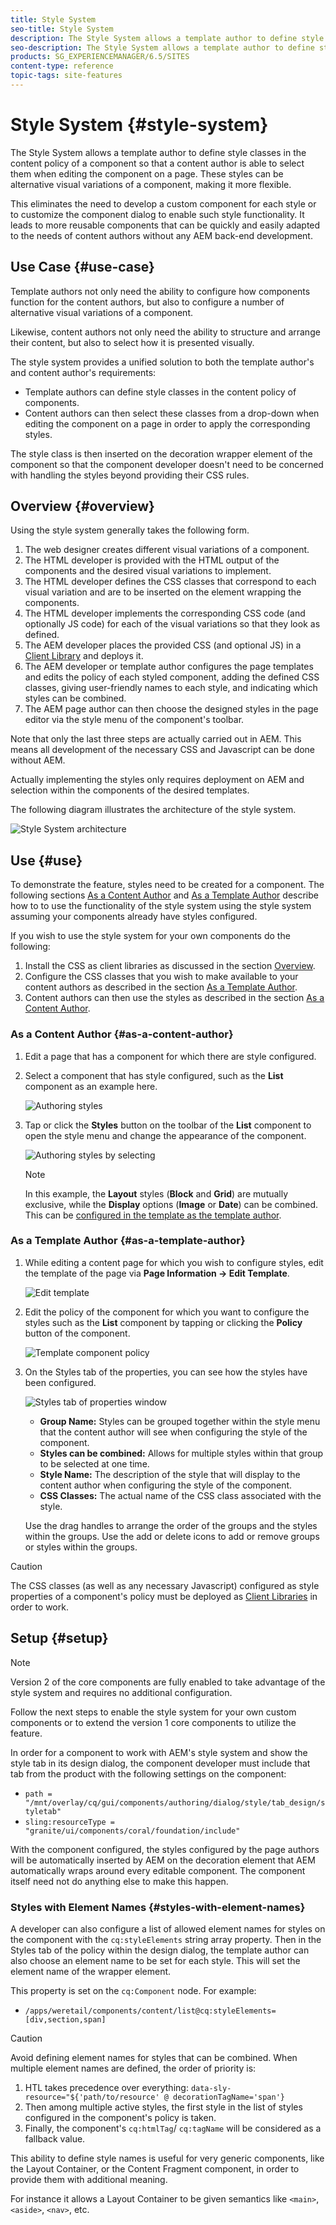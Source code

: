 ```yaml
---
title: Style System
seo-title: Style System
description: The Style System allows a template author to define style classes in the content policy of a component so that a content author is able to select them when editing the component on a page. These styles can be alternative visual variations of a component, making it more flexible.
seo-description: The Style System allows a template author to define style classes in the content policy of a component so that a content author is able to select them when editing the component on a page. These styles can be alternative visual variations of a component, making it more flexible.
products: SG_EXPERIENCEMANAGER/6.5/SITES
content-type: reference
topic-tags: site-features
---
```


# Style System {#style-system}

The Style System allows a template author to define style classes in the content policy of a component so that a content author is able to select them when editing the component on a page. These styles can be alternative visual variations of a component, making it more flexible.

This eliminates the need to develop a custom component for each style or to customize the component dialog to enable such style functionality. It leads to more reusable components that can be quickly and easily adapted to the needs of content authors without any AEM back-end development.

## Use Case {#use-case}

Template authors not only need the ability to configure how components function for the content authors, but also to configure a number of alternative visual variations of a component.

Likewise, content authors not only need the ability to structure and arrange their content, but also to select how it is presented visually.

The style system provides a unified solution to both the template author's and content author's requirements:

* Template authors can define style classes in the content policy of components.
* Content authors can then select these classes from a drop-down when editing the component on a page in order to apply the corresponding styles.

The style class is then inserted on the decoration wrapper element of the component so that the component developer doesn't need to be concerned with handling the styles beyond providing their CSS rules.

## Overview {#overview}

Using the style system generally takes the following form.

1. The web designer creates different visual variations of a component.
1. The HTML developer is provided with the HTML output of the components and the desired visual variations to implement.
1. The HTML developer defines the CSS classes that correspond to each visual variation and are to be inserted on the element wrapping the components.
1. The HTML developer implements the corresponding CSS code (and optionally JS code) for each of the visual variations so that they look as defined.
1. The AEM developer places the provided CSS (and optional JS) in a [Client Library](/help/sites-developing/clientlibs.md) and deploys it.
1. The AEM developer or template author configures the page templates and edits the policy of each styled component, adding the defined CSS classes, giving user-friendly names to each style, and indicating which styles can be combined.
1. The AEM page author can then choose the designed styles in the page editor via the style menu of the component's toolbar.

Note that only the last three steps are actually carried out in AEM. This means all development of the necessary CSS and Javascript can be done without AEM.

Actually implementing the styles only requires deployment on AEM and selection within the components of the desired templates.

The following diagram illustrates the architecture of the style system.

![Style System architecture](/help/sites-cloud/authoring/assets/style-system-architecture.png)

## Use {#use}

To demonstrate the feature, styles need to be created for a component. The following sections [As a Content Author](/help/sites-authoring/style-system.md#as-a-content-author) and [As a Template Author](/help/sites-authoring/style-system.md#as-a-template-author) describe how to to use the functionality of the style system using the style system assuming your components already have styles configured.

If you wish to use the style system for your own components do the following:

1. Install the CSS as client libraries as discussed in the section [Overview](/help/sites-authoring/style-system.md#overview).
1. Configure the CSS classes that you wish to make available to your content authors as described in the section [As a Template Author](/help/sites-authoring/style-system.md#as-a-template-author).
1. Content authors can then use the styles as described in the section [As a Content Author](/help/sites-authoring/style-system.md#as-a-content-author).

### As a Content Author {#as-a-content-author}

1. Edit a page that has a component for which there are style configured.
1. Select a component that has style configured, such as the **List** component as an example here.

   ![Authoring styles](/help/sites-cloud/authoring/assets/style-system-author.png)

1. Tap or click the **Styles** button on the toolbar of the **List** component to open the style menu and change the appearance of the component.

   ![Authoring styles by selecting](/help/sites-cloud/authoring/assets/style-system-author-select.png)

   >[!NOTE]
   >
   >In this example, the **Layout** styles (**Block** and **Grid**) are mutually exclusive, while the **Display** options (**Image** or **Date**) can be combined. This can be [configured in the template as the template author](/help/sites-authoring/style-system.md#as-a-template-author).

### As a Template Author {#as-a-template-author}

1. While editing a content page for which you wish to configure styles, edit the template of the page via **Page Information -&gt; Edit Template**.

   ![Edit template](/help/sites-cloud/authoring/assets/style-system-template.png)

1. Edit the policy of the component for which you want to configure the styles such as the **List** component by tapping or clicking the **Policy** button of the component.

   ![Template component policy](/help/sites-cloud/authoring/assets/style-system-template-policy.png)

1. On the Styles tab of the properties, you can see how the styles have been configured.

   ![Styles tab of properties window](/help/sites-cloud/authoring/assets/style-system-template-styles.png)

    * **Group Name:** Styles can be grouped together within the style menu that the content author will see when configuring the style of the component.
    * **Styles can be combined:** Allows for multiple styles within that group to be selected at one time.
    * **Style Name:** The description of the style that will display to the content author when configuring the style of the component.
    * **CSS Classes:** The actual name of the CSS class associated with the style.

   Use the drag handles to arrange the order of the groups and the styles within the groups. Use the add or delete icons to add or remove groups or styles within the groups.

>[!CAUTION]
>
>The CSS classes (as well as any necessary Javascript) configured as style properties of a component's policy must be deployed as [Client Libraries](/help/sites-developing/clientlibs.md) in order to work.

## Setup {#setup}

>[!NOTE]
>
>Version 2 of the core components are fully enabled to take advantage of the style system and requires no additional configuration.
>
>Follow the next steps to enable the style system for your own custom components or to extend the version 1 core components to utilize the feature.

In order for a component to work with AEM's style system and show the style tab in its design dialog, the component developer must include that tab from the product with the following settings on the component:

* `path = "/mnt/overlay/cq/gui/components/authoring/dialog/style/tab_design/styletab"`
* `sling:resourceType = "granite/ui/components/coral/foundation/include"`

With the component configured, the styles configured by the page authors will be automatically inserted by AEM on the decoration element that AEM automatically wraps around every editable component. The component itself need not do anything else to make this happen.

### Styles with Element Names {#styles-with-element-names}

A developer can also configure a list of allowed element names for styles on the component with the `cq:styleElements` string array property. Then in the Styles tab of the policy within the design dialog, the template author can also choose an element name to be set for each style. This will set the element name of the wrapper element.

This property is set on the `cq:Component` node. For example:

* `/apps/weretail/components/content/list@cq:styleElements=[div,section,span]`

>[!CAUTION]
>
>Avoid defining element names for styles that can be combined. When multiple element names are defined, the order of priority is:
>
>1. HTL takes precedence over everything: `data-sly-resource="${'path/to/resource' @ decorationTagName='span'}`
>1. Then among multiple active styles, the first style in the list of styles configured in the component's policy is taken.
>1. Finally, the component's `cq:htmlTag`/ `cq:tagName` will be considered as a fallback value.
>

This ability to define style names is useful for very generic components, like the Layout Container, or the Content Fragment component, in order to provide them with additional meaning.

For instance it allows a Layout Container to be given semantics like `<main>`, `<aside>`, `<nav>`, etc.
